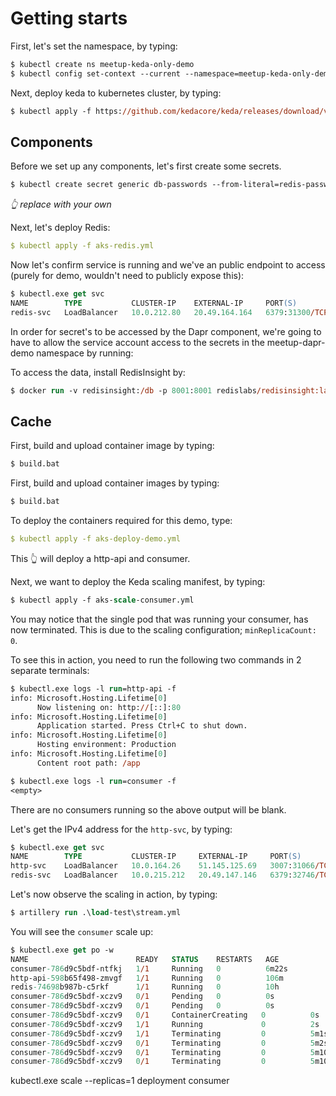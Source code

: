 

# Getting starts

First, let's set the namespace, by typing:

```ps
$ kubectl create ns meetup-keda-only-demo
$ kubectl config set-context --current --namespace=meetup-keda-only-demo
```

Next, deploy keda to kubernetes cluster, by typing:

```ps
$ kubectl apply -f https://github.com/kedacore/keda/releases/download/v2.0.0/keda-2.0.0.yaml
```

## Components

Before we set up any components, let's first create some secrets.

```ps
$ kubectl create secret generic db-passwords --from-literal=redis-password='<password>'
```
_👆 replace <password> with your own_

Next, let's deploy Redis:

```yml
$ kubectl apply -f aks-redis.yml
```

Now let's confirm service is running and we've an public endpoint to access (purely for demo, wouldn't need to publicly expose this):
```ps
$ kubectl.exe get svc
NAME        TYPE           CLUSTER-IP    EXTERNAL-IP     PORT(S)          AGE
redis-svc   LoadBalancer   10.0.212.80   20.49.164.164   6379:31300/TCP   16s
```

In order for secret's to be accessed by the Dapr component, we're going to have to allow the service account access to the secrets in the meetup-dapr-demo namespace by running:

To access the data, install RedisInsight by:
```ps
$ docker run -v redisinsight:/db -p 8001:8001 redislabs/redisinsight:latest
```

## Cache

First, build and upload container image by typing:

```ps
$ build.bat
```

First, build and upload container images by typing:

```ps
$ build.bat
```

To deploy the containers required for this demo, type:

```yml
$ kubectl apply -f aks-deploy-demo.yml
```

This 👆 will deploy a http-api and consumer.

Next, we want to deploy the Keda scaling manifest, by typing:

```ps
$ kubectl apply -f aks-scale-consumer.yml
```

You may notice that the single pod that was running your consumer, has now terminated.  This is due to the scaling configuration; `minReplicaCount: 0`.

To see this in action, you need to run the following two commands in 2 separate terminals:

```ps
$ kubectl.exe logs -l run=http-api -f
info: Microsoft.Hosting.Lifetime[0]
      Now listening on: http://[::]:80
info: Microsoft.Hosting.Lifetime[0]
      Application started. Press Ctrl+C to shut down.
info: Microsoft.Hosting.Lifetime[0]
      Hosting environment: Production
info: Microsoft.Hosting.Lifetime[0]
      Content root path: /app
```

```ps
$ kubectl.exe logs -l run=consumer -f
<empty>
```
There are no consumers running so the above output will be blank.

Let's get the IPv4 address for the `http-svc`, by typing:
```ps
$ kubectl.exe get svc
NAME        TYPE           CLUSTER-IP     EXTERNAL-IP     PORT(S)          AGE
http-svc    LoadBalancer   10.0.164.26    51.145.125.69   3007:31066/TCP   111m
redis-svc   LoadBalancer   10.0.215.212   20.49.147.146   6379:32746/TCP   10h
```

Let's now observe the scaling in action, by typing:

```ps
$ artillery run .\load-test\stream.yml
```

You will see the `consumer` scale up:

```ps
$ kubectl.exe get po -w
NAME                        READY   STATUS    RESTARTS   AGE
consumer-786d9c5bdf-ntfkj   1/1     Running   0          6m22s
http-api-598b65f498-zmvgf   1/1     Running   0          106m
redis-74698b987b-c5rkf      1/1     Running   0          10h
consumer-786d9c5bdf-xczv9   0/1     Pending   0          0s
consumer-786d9c5bdf-xczv9   0/1     Pending   0          0s
consumer-786d9c5bdf-xczv9   0/1     ContainerCreating   0          0s
consumer-786d9c5bdf-xczv9   1/1     Running             0          2s
consumer-786d9c5bdf-xczv9   1/1     Terminating         0          5m1s
consumer-786d9c5bdf-xczv9   0/1     Terminating         0          5m2s
consumer-786d9c5bdf-xczv9   0/1     Terminating         0          5m10s
consumer-786d9c5bdf-xczv9   0/1     Terminating         0          5m10s
```

kubectl.exe scale --replicas=1 deployment consumer